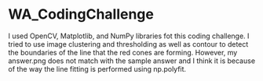 # WA_CodingChallenge

I used OpenCV, Matplotlib, and NumPy libraries fot this coding challenge.
I tried to use image clustering and thresholding as well as contour to detect the boundaries of the line that the red cones are forming. 
However, my answer.png does not match with the sample answer and I think it is because of the way the line fitting is performed using np.polyfit.
